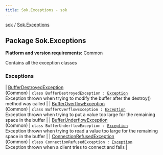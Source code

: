 ```yaml
---
title: Sok.Exceptions - sok
---
```


[sok](../index.html) / [Sok.Exceptions](./index.html)

## Package Sok.Exceptions

**Platform and version requirements:** Common

Contains all the exception classes

### Exceptions

| [BufferDestroyedException](-buffer-destroyed-exception/index.html)<br>(Common) | `class BufferDestroyedException : `[`Exception`](http://docs.oracle.com/javase/6/docs/api/java/lang/Exception.html)<br>Exception thrown when trying to modify the buffer after the destroy() method was called |
| [BufferOverflowException](-buffer-overflow-exception/index.html)<br>(Common) | `class BufferOverflowException : `[`Exception`](http://docs.oracle.com/javase/6/docs/api/java/lang/Exception.html)<br>Exception thrown when trying to put a value too large for the remaining space in the buffer |
| [BufferUnderflowException](-buffer-underflow-exception/index.html)<br>(Common) | `class BufferUnderflowException : `[`Exception`](http://docs.oracle.com/javase/6/docs/api/java/lang/Exception.html)<br>Exception thrown when trying to read a value too large for the remaining space in the buffer |
| [ConnectionRefusedException](-connection-refused-exception/index.html)<br>(Common) | `class ConnectionRefusedException : `[`Exception`](http://docs.oracle.com/javase/6/docs/api/java/lang/Exception.html)<br>Exception thrown when a client tries to connect and fails |

